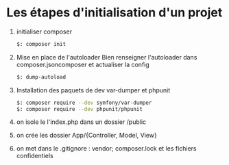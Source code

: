 # Les étapes d'initialisation d'un projet


1. initialiser composer
    ```bash
    $: composer init
    ```
1. Mise en place de l'autoloader 
    Bien renseigner l'autoloader dans composer.jsoncomposer et actualiser la config
    ```bash
    $: dump-autoload
    ```

1. Installation des paquets de dev var-dumper et phpunit
    ```bash
    $: composer require --dev symfony/var-dumper
    $: composer require --dev phpunit/phpunit 
    ```
1. on isole le l'index.php dans un dossier /public 
1. on crée les dossier App/{Controller, Model, View} 
1. on met dans le .gitignore : vendor; composer.lock et les fichiers confidentiels 

